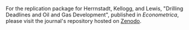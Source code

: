 For the replication package for Herrnstadt, Kellogg, and Lewis, "Drilling Deadlines and Oil and Gas Development", published in *Econometrica*, please visit the journal's repository hosted on [Zenodo](https://zenodo.org/records/10012820).